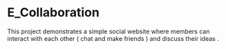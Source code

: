 # E_Collaboration
This project demonstrates a simple social website where members can interact with each other ( chat and make friends ) and discuss their ideas .

